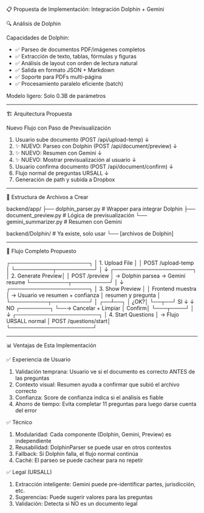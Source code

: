📋 Propuesta de Implementación: Integración Dolphin + Gemini

  🔍 Análisis de Dolphin

  Capacidades de Dolphin:
  - ✅ Parseo de documentos PDF/imágenes completos
  - ✅ Extracción de texto, tablas, fórmulas y figuras
  - ✅ Análisis de layout con orden de lectura natural
  - ✅ Salida en formato JSON + Markdown
  - ✅ Soporte para PDFs multi-página
  - ✅ Procesamiento paralelo eficiente (batch)

  Modelo ligero: Solo 0.3B de parámetros

  ---
  🏗️ Arquitectura Propuesta

  Nuevo Flujo con Paso de Previsualización

  1. Usuario sube documento (POST /api/upload-temp)
     ↓
  2. ✨ NUEVO: Parseo con Dolphin (POST /api/document/preview)
     ↓
  3. ✨ NUEVO: Resumen con Gemini
     ↓
  4. ✨ NUEVO: Mostrar previsualización al usuario
     ↓
  5. Usuario confirma documento (POST /api/document/confirm)
     ↓
  6. Flujo normal de preguntas URSALL
     ↓
  7. Generación de path y subida a Dropbox

  ---
  📁 Estructura de Archivos a Crear

  backend/app/
  ├── dolphin_parser.py        # Wrapper para integrar Dolphin
  ├── document_preview.py       # Lógica de previsualización
  └── gemini_summarizer.py      # Resumen con Gemini

  backend/Dolphin/              # Ya existe, solo usar
  └── [archivos de Dolphin]

---
  🔄 Flujo Completo Propuesto

  ┌─────────────────────┐
  │  1. Upload File     │
  │  POST /upload-temp  │
  └──────────┬──────────┘
             │
             ↓
  ┌─────────────────────┐
  │  2. Generate Preview│
  │  POST /preview      │ → Dolphin parsea → Gemini resume
  └──────────┬──────────┘
             │
             ↓
  ┌─────────────────────┐
  │  3. Show Preview    │
  │  Frontend muestra   │ → Usuario ve resumen + confianza
  │  resumen y pregunta │
  └──────────┬──────────┘
             │
          ┌──┴──┐
          │ ¿OK?│
          └──┬──┘
       SI ↓    ↓ NO
     ┌────────┐  └──→ Cancelar + Limpiar
     │ Confirm│
     └───┬────┘
         │
         ↓
  ┌──────────────────────┐
  │ 4. Start Questions   │ → Flujo URSALL normal
  │ POST /questions/start│
  └──────────────────────┘

  ---
  📊 Ventajas de Esta Implementación

  ✅ Experiencia de Usuario

  1. Validación temprana: Usuario ve si el documento es correcto ANTES de las preguntas
  2. Contexto visual: Resumen ayuda a confirmar que subió el archivo correcto
  3. Confianza: Score de confianza indica si el análisis es fiable
  4. Ahorro de tiempo: Evita completar 11 preguntas para luego darse cuenta del error

  ✅ Técnico

  1. Modularidad: Cada componente (Dolphin, Gemini, Preview) es independiente
  2. Reusabilidad: DolphinParser se puede usar en otros contextos
  3. Fallback: Si Dolphin falla, el flujo normal continúa
  4. Caché: El parseo se puede cachear para no repetir

  ✅ Legal (URSALL)

  1. Extracción inteligente: Gemini puede pre-identificar partes, jurisdicción, etc.
  2. Sugerencias: Puede sugerir valores para las preguntas
  3. Validación: Detecta si NO es un documento legal